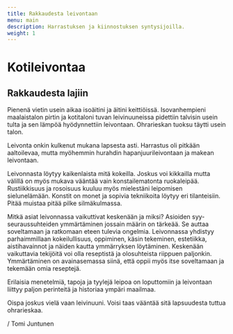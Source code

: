 ```yaml
---
title: Rakkaudesta leivontaan
menu: main
description: Harrastuksen ja kiinnostuksen syntysijoilla.
weight: 1
---
```


# Kotileivontaa

## Rakkaudesta lajiin

Pienenä vietin usein aikaa isoäitini ja äitini keittiöissä. Isovanhempieni 
maalaistalon pirtin ja kotitaloni tuvan leivinuuneissa pidettiin talvisin usein
tulta ja sen lämpöä hyödynnettiin leivontaan. Ohrarieskan tuoksu täytti usein talon.

Leivonta onkin kulkenut mukana lapsesta asti. Harrastus oli pitkään 
aaltoilevaa, mutta myöhemmin hurahdin hapanjuurileivontaan ja makean leivontaan.

Leivonnasta löytyy kaikenlaista mitä kokeilla. Joskus voi kikkailla mutta välillä on myös
mukava vääntää vain konstailematonta ruokaleipää. 
Rustiikkisuus ja rosoisuus kuuluu myös mielestäni leipomisen sielunelämään.
Konstit on monet ja sopivia tekniikoita löytyy eri tilanteisiin.
Pitää muistaa pitää pilke silmäkulmassa. 

Mitkä asiat leivonnassa vaikuttivat keskenään ja miksi? Asioiden syy-seuraussuhteiden
ymmärtäminen jossain määrin on tärkeää. Se auttaa soveltamaan ja ratkomaan eteen tulevia ongelmia.
Leivonnassa yhdistyy parhaimmillaan kokeilullisuus, oppiminen, käsin tekeminen,
estetiikka, aistihavainnot ja näiden kautta ymmärryksen löytäminen. Keskenään
vaikuttavia tekijöitä voi olla reseptistä ja olosuhteista riippuen paljonkin.
Ymmärtäminen on avainasemassa siinä, että oppii myös itse soveltamaan ja tekemään omia reseptejä.

Erilaisia menetelmiä, tapoja ja tyylejä leipoa on loputtomiin ja leivontaan liittyy paljon
perinteitä ja historiaa ympäri maailmaa.

Oispa joskus vielä vaan leivinuuni. Voisi taas vääntää sitä lapsuudesta tuttua ohrarieskaa.

/ Tomi Juntunen
